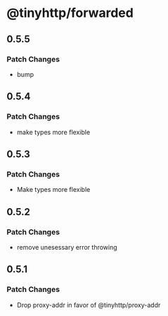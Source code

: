 # @tinyhttp/forwarded

## 0.5.5

### Patch Changes

- bump

## 0.5.4

### Patch Changes

- make types more flexible

## 0.5.3

### Patch Changes

- Make types more flexible

## 0.5.2

### Patch Changes

- remove unesessary error throwing

## 0.5.1

### Patch Changes

- Drop proxy-addr in favor of @tinyhttp/proxy-addr
